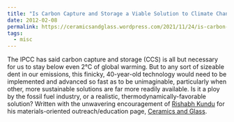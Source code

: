 ```yaml
---		
title: "Is Carbon Capture and Storage a Viable Solution to Climate Change?"
date: 2012-02-08
permalink: https://ceramicsandglass.wordpress.com/2021/11/24/is-carbon-capture-and-storage-a-viable-solution-to-climate-change/
tags:
  - misc
---								
```


The IPCC has said carbon capture and storage (CCS) is all but necessary for us to stay below even 2°C of global warming. But to any sort of sizeable dent in our emissions, this finicky, 40-year-old technology would need to be implemented and advanced so fast as to be unimaginable, particularly when other, more sustainable solutions are far more readily available. Is it a ploy by the fossil fuel industry, or a realistic, thermodynamically-favorable solution? Written with the unwavering encouragement of [Rishabh Kundu](https://www.linkedin.com/in/kundurishabh/) for his materials-oriented outreach/education page, [Ceramics and Glass](https://ceramicsandglass.wordpress.com/).